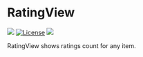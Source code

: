 # RatingView
[![](https://jitpack.io/v/nikhiljainlive/RatingView.svg)](https://jitpack.io/#nikhiljainlive/RatingView) [![License](https://img.shields.io/badge/License-Apache%202.0-blue.svg)](https://opensource.org/licenses/Apache-2.0) [ ![](https://api.bintray.com/packages/nikhiljain/RatingView/com.nikhiljain.ratingview/images/download.svg) ](https://bintray.com/nikhiljain/RatingView/com.nikhiljain.ratingview/_latestVersion)

RatingView shows ratings count for any item.
